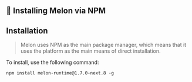 ## 🎈 Installing Melon via NPM

## Installation

> Melon uses NPM as the main package manager, which means that it uses the platform as the main means of direct installation.

To install, use the following command:

```posh
npm install melon-runtime@1.7.0-next.8 -g
```